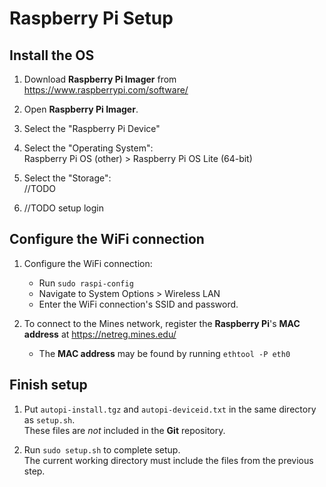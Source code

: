 # Raspberry Pi Setup

## Install the OS

1. Download **Raspberry Pi Imager** from https://www.raspberrypi.com/software/

2. Open **Raspberry Pi Imager**.

3. Select the "Raspberry Pi Device"

4. Select the "Operating System":  
Raspberry Pi OS (other) > Raspberry Pi OS Lite (64-bit)

5. Select the "Storage":  
//TODO

6. //TODO setup login

## Configure the WiFi connection

1. Configure the WiFi connection:
	- Run `sudo raspi-config`
	- Navigate to System Options > Wireless LAN
	- Enter the WiFi connection's SSID and password.

2. To connect to the Mines network, register the
**Raspberry Pi**'s **MAC address** at https://netreg.mines.edu/
	- The **MAC address** may be found by running `ethtool -P eth0`

## Finish setup

1. Put `autopi-install.tgz` and `autopi-deviceid.txt`
in the same directory as `setup.sh`.  
These files are *not* included in the **Git** repository.

2. Run `sudo setup.sh` to complete setup.  
The current working directory must include the files from the previous step.